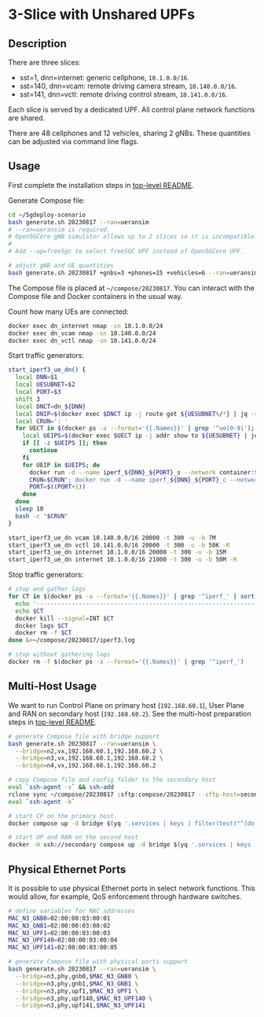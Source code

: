 # 3-Slice with Unshared UPFs

## Description

There are three slices:

* sst=1, dnn=internet: generic cellphone, `10.1.0.0/16`.
* sst=140, dnn=vcam: remote driving camera stream, `10.140.0.0/16`.
* sst=141, dnn=vctl: remote driving control stream, `10.141.0.0/16`.

Each slice is served by a dedicated UPF.
All control plane network functions are shared.

There are 48 cellphones and 12 vehicles, sharing 2 gNBs.
These quantities can be adjusted via command line flags.

## Usage

First complete the installation steps in [top-level README](../README.md).

Generate Compose file:

```bash
cd ~/5gdeploy-scenario
bash generate.sh 20230817 --ran=ueransim
# --ran=ueransim is required.
# Open5GCore gNB simulator allows up to 2 slices so it is incompatible.
#
# Add --up=free5gc to select free5GC UPF instead of Open5GCore UPF.

# adjust gNB and UE quantities
bash generate.sh 20230817 +gnbs=3 +phones=15 +vehicles=6 --ran=ueransim
```

The Compose file is placed at `~/compose/20230817`.
You can interact with the Compose file and Docker containers in the usual way.

Count how many UEs are connected:

```bash
docker exec dn_internet nmap -sn 10.1.0.0/24
docker exec dn_vcam nmap -sn 10.140.0.0/24
docker exec dn_vctl nmap -sn 10.141.0.0/24
```

Start traffic generators:

```bash
start_iperf3_ue_dn() {
  local DNN=$1
  local UESUBNET=$2
  local PORT=$3
  shift 3
  local DNCT=dn_${DNN}
  local DNIP=$(docker exec $DNCT ip -j route get ${UESUBNET%/*} | jq -r '.[0].prefsrc')
  local CRUN=': '
  for UECT in $(docker ps -a --format='{{.Names}}' | grep '^ue[0-9]'); do
    local UEIPS=$(docker exec $UECT ip -j addr show to ${UESUBNET} | jq -r '.[].addr_info[].local')
    if [[ -z $UEIPS ]]; then
      continue
    fi
    for UEIP in $UEIPS; do
      docker run -d --name iperf_${DNN}_${PORT}_s --network container:$DNCT networkstatic/iperf3 --forceflush -B $DNIP -p $PORT -s
      CRUN=$CRUN"; docker run -d --name iperf_${DNN}_${PORT}_c --network container:$UECT networkstatic/iperf3 --forceflush -B $UEIP -p $PORT --cport $PORT -c $DNIP $*"
      PORT=$((PORT+1))
    done
  done
  sleep 10
  bash -c "$CRUN"
}

start_iperf3_ue_dn vcam 10.140.0.0/16 20000 -t 300 -u -b 7M
start_iperf3_ue_dn vctl 10.141.0.0/16 20000 -t 300 -u -b 50K -R
start_iperf3_ue_dn internet 10.1.0.0/16 20000 -t 300 -u -b 15M
start_iperf3_ue_dn internet 10.1.0.0/16 21000 -t 300 -u -b 50M -R
```

Stop traffic generators:

```bash
# stop and gather logs
for CT in $(docker ps -a --format='{{.Names}}' | grep '^iperf_' | sort -V); do
  echo '----------------------------------------------------------------'
  echo $CT
  docker kill --signal=INT $CT
  docker logs $CT
  docker rm -f $CT
done &>~/compose/20230817/iperf3.log

# stop without gathering logs
docker rm -f $(docker ps -a --format='{{.Names}}' | grep '^iperf_')
```

## Multi-Host Usage

We want to run Control Plane on primary host (`192.168.60.1`), User Plane and RAN on secondary host (`192.168.60.2`).
See the multi-host preparation steps in [top-level README](../README.md).

```bash
# generate Compose file with bridge support
bash generate.sh 20230817 --ran=ueransim \
  --bridge=n2,vx,192.168.60.1,192.168.60.2 \
  --bridge=n3,vx,192.168.60.1,192.168.60.2 \
  --bridge=n4,vx,192.168.60.1,192.168.60.2

# copy Compose file and config folder to the secondary host
eval `ssh-agent -s` && ssh-add
rclone sync ~/compose/20230817 :sftp:compose/20230817 --sftp-host=secondary
eval `ssh-agent -k`

# start CP on the primary host
docker compose up -d bridge $(yq '.services | keys | filter(test("^(dn|upf|gnb|ue)[_0-9]") | not) | .[]' compose.yml)

# start UP and RAN on the second host
docker -H ssh://secondary compose up -d bridge $(yq '.services | keys | filter(test("^(dn|upf|gnb|ue)[_0-9]")) | .[]' compose.yml)
```

## Physical Ethernet Ports

It is possible to use physical Ethernet ports in select network functions.
This would allow, for example, QoS enforcement through hardware switches.

```bash
# define variables for MAC addresses
MAC_N3_GNB0=02:00:00:03:00:01
MAC_N3_GNB1=02:00:00:03:00:02
MAC_N3_UPF1=02:00:00:03:00:03
MAC_N3_UPF140=02:00:00:03:00:04
MAC_N3_UPF141=02:00:00:03:00:05

# generate Compose file with physical ports support
bash generate.sh 20230817 --ran=ueransim \
  --bridge=n3,phy,gnb0,$MAC_N3_GNB0 \
  --bridge=n3,phy,gnb1,$MAC_N3_GNB1 \
  --bridge=n3,phy,upf1,$MAC_N3_UPF1 \
  --bridge=n3,phy,upf140,$MAC_N3_UPF140 \
  --bridge=n3,phy,upf141,$MAC_N3_UPF141
```
